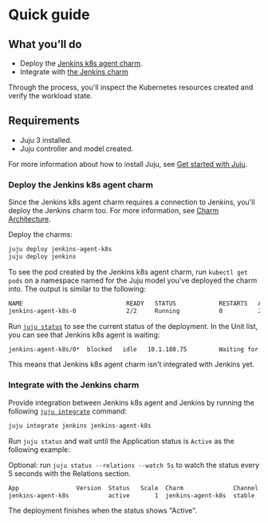 # Quick guide

## What you’ll do

- Deploy the [Jenkins k8s agent charm](https://charmhub.io/jenkins-agent-k8s).
- Integrate with [the Jenkins charm](https://charmhub.io/jenkins)

Through the process, you'll inspect the Kubernetes resources created and verify the workload state.

## Requirements

- Juju 3 installed.
- Juju controller and model created.

For more information about how to install Juju, see [Get started with Juju](https://juju.is/docs/olm/get-started-with-juju).

### Deploy the Jenkins k8s agent charm

Since the Jenkins k8s agent charm requires a connection to Jenkins, you'll deploy the Jenkins charm too. For more information, see [Charm Architecture](https://charmhub.io/indico/jenkins-agent-k8s/explanation-charm-architecture).


Deploy the charms:

```bash
juju deploy jenkins-agent-k8s
juju deploy jenkins
```

To see the pod created by the Jenkins k8s agent charm, run `kubectl get pods` on a namespace named for the Juju model you've deployed the charm into. The output is similar to the following:

```bash
NAME                             READY   STATUS            RESTARTS   AGE
jenkins-agent-k8s-0              2/2     Running           0          2m2s
```

Run [`juju status`](https://juju.is/docs/olm/juju-status) to see the current status of the deployment. In the Unit list, you can see that Jenkins k8s agent is waiting:

```bash
jenkins-agent-k8s/0*  blocked   idle   10.1.180.75         Waiting for config/relation.
```

This means that Jenkins k8s agent charm isn't integrated with Jenkins yet.

### Integrate with the Jenkins charm

Provide integration between Jenkins k8s agent and Jenkins by running the following [`juju integrate`](https://juju.is/docs/juju/juju-integrate) command:

```bash
juju integrate jenkins jenkins-agent-k8s
```

Run `juju status` and wait until the Application status is `Active` as the following example:

Optional: run `juju status --relations --watch 5s` to watch the status every 5 seconds with the Relations section.

```bash
App                Version  Status   Scale  Charm              Channel  Rev  Address         Exposed  Message
jenkins-agent-k8s           active       1  jenkins-agent-k8s  stable    18  10.152.183.135  no       

```

The deployment finishes when the status shows "Active".
